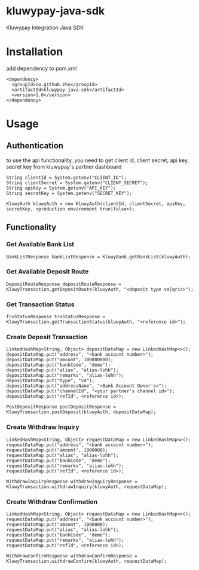 # kluwypay-java-sdk
Kluwypay Integration Java SDK

# Installation

add dependency to pom.xml
```
<dependency>
  <groupId>io.github.zho</groupId>
  <artifactId>kluwypay-java-sdk</artifactId>
  <version>1.0</version>
</dependency>
```

# Usage
## Authentication
to use the api functionality, you need to get client id, client secret, api key, secret key from kluwypay's partner dashboard
```
String clientId = System.getenv("CLIENT_ID");
String clientSecret = System.getenv("CLIENT_SECRET");
String apiKey = System.getenv("API_KEY");
String secretKey = System.getenv("SECRET_KEY");

KluwyAuth kluwyAuth = new KluwyAuth(clientId, clientSecret, apiKey, secretKey, <production environment true|false>);
```
## Functionality
### Get Available Bank List
```
BankListResponse bankListResponse = KluwyBank.getBankList(kluwyAuth);
```
### Get Available Deposit Route
```
DepositRouteResponse depositRouteResponse = KluwyTransaction.getDepositRoute(kluwyAuth, "<deposit type va|qris>");
```
### Get Transaction Status
```
TrxStatusResponse trxStatusResponse = KluwyTransaction.getTransactionStatus(kluwyAuth, "<reference id>");
```
### Create Deposit Transaction
```
LinkedHashMap<String, Object> depositDataMap = new LinkedHashMap<>();
depositDataMap.put("address", "<bank account number>");
depositDataMap.put("amount", 100000000);
depositDataMap.put("bankCode", "demo");
depositDataMap.put("alias", "alias-lohh");
depositDataMap.put("remarks", "alias-lohh");
depositDataMap.put("type", "va");
depositDataMap.put("addressName", "<Bank Account Owner's>");
depositDataMap.put("channelId", "<your partner's channel id>");
depositDataMap.put("refId", <reference id>);

PostDepositResponse postDepositResponse = KluwyTransaction.postDeposit(kluwyAuth, depositDataMap);
```
### Create Withdraw Inquiry
```
LinkedHashMap<String, Object> requestDataMap = new LinkedHashMap<>();
requestDataMap.put("address", "<bank account number>");
requestDataMap.put("amount", 1000000);
requestDataMap.put("alias", "alias-lohh");
requestDataMap.put("bankCode", "demo");
requestDataMap.put("remarks", "alias-lohh");
requestDataMap.put("refId", <reference id>);

WithdrawInquiryResponse withdrawInquiryResponse = KluwyTransaction.withdrawInquiry(kluwyAuth, requestDataMap);
```
### Create Withdraw Confirmation
```
LinkedHashMap<String, Object> requestDataMap = new LinkedHashMap<>();
requestDataMap.put("address", "<bank account number>");
requestDataMap.put("amount", 1000000);
requestDataMap.put("alias", "alias-lohh");
requestDataMap.put("bankCode", "demo");
requestDataMap.put("remarks", "alias-lohh");
requestDataMap.put("refId", <reference id>);

WithdrawConfirmResponse withdrawConfirmResponse = KluwyTransaction.withdrawConfirm(kluwyAuth, requestDataMap);
```
